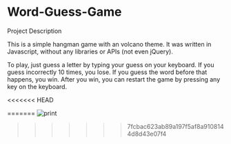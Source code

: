# Word-Guess-Game

Project Description

This is a simple hangman game with an volcano theme. It was written in Javascript, without any libraries or APIs (not even jQuery). 

To play, just guess a letter by typing your guess on your keyboard. If you guess incorrectly 10 times, you lose. If you guess the word before that happens, you win. After you win, you can restart the game by pressing any key on the keyboard.

<<<<<<< HEAD



=======
![print](https://user-images.githubusercontent.com/46904899/55296271-3e9a9100-53d4-11e9-92d6-cc43e335d362.jpg)
>>>>>>> 7fcbac623ab89a197f5af8a9108144d8d43e07f4

